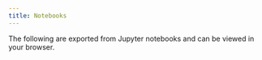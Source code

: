 ```yaml
---
title: Notebooks
---
```


The following are exported from Jupyter notebooks and can be viewed in your browser.